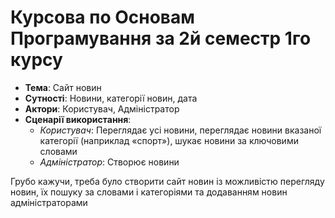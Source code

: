 # Курсова по Основам Програмування за 2й семестр 1го курсу

* **Тема**: Сайт новин
* **Сутності**: Новини, категорії новин, дата
* **Актори**: Користувач, Адміністратор 
* **Сценарії використання**: 
  * *Користувач*: Переглядає усі новини, переглядає новини вказаної категорії (наприклад «спорт»), шукає новини за ключовими словами
  * *Адміністратор*: Створює новини

Грубо кажучи, треба було створити сайт новин із можливістю перегляду новин, їх пошуку за словами і категоріями та додаванням новин адміністраторами
